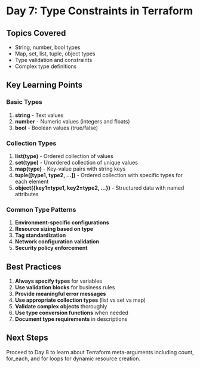 # Day 7: Type Constraints in Terraform

## Topics Covered
- String, number, bool types
- Map, set, list, tuple, object types
- Type validation and constraints
- Complex type definitions

## Key Learning Points

### Basic Types
1. **string** - Text values
2. **number** - Numeric values (integers and floats)
3. **bool** - Boolean values (true/false)

### Collection Types
1. **list(type)** - Ordered collection of values
2. **set(type)** - Unordered collection of unique values
3. **map(type)** - Key-value pairs with string keys
4. **tuple([type1, type2, ...])** - Ordered collection with specific types for each element
5. **object({key1=type1, key2=type2, ...})** - Structured data with named attributes


### Common Type Patterns

1. **Environment-specific configurations**
2. **Resource sizing based on type**
3. **Tag standardization**
4. **Network configuration validation**
5. **Security policy enforcement**

## Best Practices

1. **Always specify types** for variables
2. **Use validation blocks** for business rules
3. **Provide meaningful error messages**
4. **Use appropriate collection types** (list vs set vs map)
5. **Validate complex objects** thoroughly
6. **Use type conversion functions** when needed
7. **Document type requirements** in descriptions

## Next Steps
Proceed to Day 8 to learn about Terraform meta-arguments including count, for_each, and for loops for dynamic resource creation.
